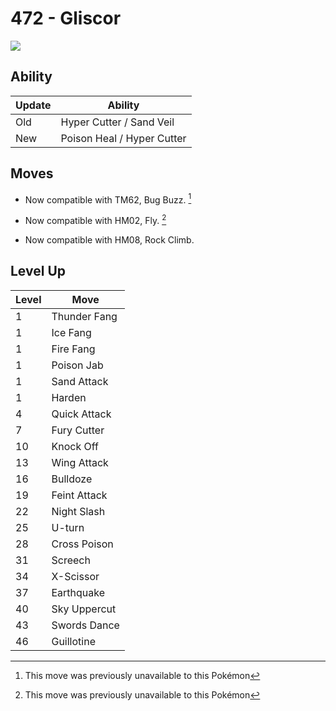 # 472 - Gliscor
![][472]

## Ability

Update | Ability
---    | ---
Old    | Hyper Cutter / Sand Veil
New    | Poison Heal / Hyper Cutter

## Moves

 - Now compatible with TM62, Bug Buzz. [^1]

 - Now compatible with HM02, Fly. [^1]

 - Now compatible with HM08, Rock Climb.

## Level Up

Level | Move
---   | ---
  1   | Thunder Fang
  1   | Ice Fang
  1   | Fire Fang
  1   | Poison Jab
  1   | Sand Attack
  1   | Harden
  4   | Quick Attack
  7   | Fury Cutter
 10   | Knock Off
 13   | Wing Attack
 16   | Bulldoze
 19   | Feint Attack
 22   | Night Slash
 25   | U-turn
 28   | Cross Poison
 31   | Screech
 34   | X-Scissor
 37   | Earthquake
 40   | Sky Uppercut
 43   | Swords Dance
 46   | Guillotine



[472]: ../img/pokemon/472.png

[^1]: This move was previously unavailable to this Pokémon